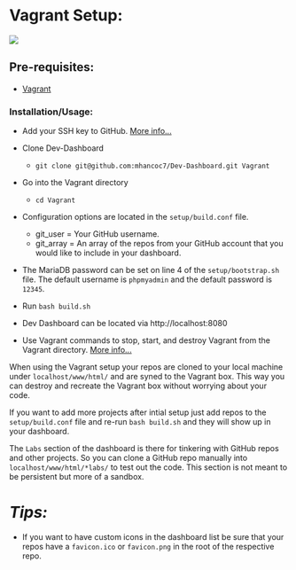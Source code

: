 # Vagrant Setup:

<img src="https://raw.githubusercontent.com/mhancoc7/Dev-Dashboard/master/docs/assets/vagrant-dashboard.png"/>

## Pre-requisites:

- [Vagrant](https://www.vagrantup.com/docs/cli/)

### Installation/Usage:

- Add your SSH key to GitHub. [More info...](https://help.github.com/en/articles/about-ssh)

- Clone Dev-Dashboard
  - `git clone git@github.com:mhancoc7/Dev-Dashboard.git Vagrant`

- Go into the Vagrant directory
  - `cd Vagrant`

- Configuration options are located in the `setup/build.conf` file.
  - git_user = Your GitHub username.
  - git_array = An array of the repos from your GitHub account that you would like to include in your dashboard.

- The MariaDB password can be set on line 4 of the `setup/bootstrap.sh` file. The default username is `phpmyadmin` and the default password is `12345`.

- Run `bash build.sh`

- Dev Dashboard can be located via http://localhost:8080

- Use Vagrant commands to stop, start, and destroy Vagrant from the Vagrant directory. [More info...](https://www.vagrantup.com/docs/cli/)

When using the Vagrant setup your repos are cloned to your local machine under `localhost/www/html/` and are syned to the Vagrant box. This way you can destroy and recreate the Vagrant box without worrying about your code. 

If you want to add more projects after intial setup just add repos to the `setup/build.conf` file and re-run `bash build.sh` and they will show up in your dashboard.

The `Labs` section of the dashboard is there for tinkering with GitHub repos and other projects. So you can clone a GitHub repo manually into `localhost/www/html/*labs/` to test out the code. This section is not meant to be persistent but more of a sandbox.

# *Tips:*
- If you want to have custom icons in the dashboard list be sure that your repos have a `favicon.ico` or `favicon.png` in the root of the respective repo.
